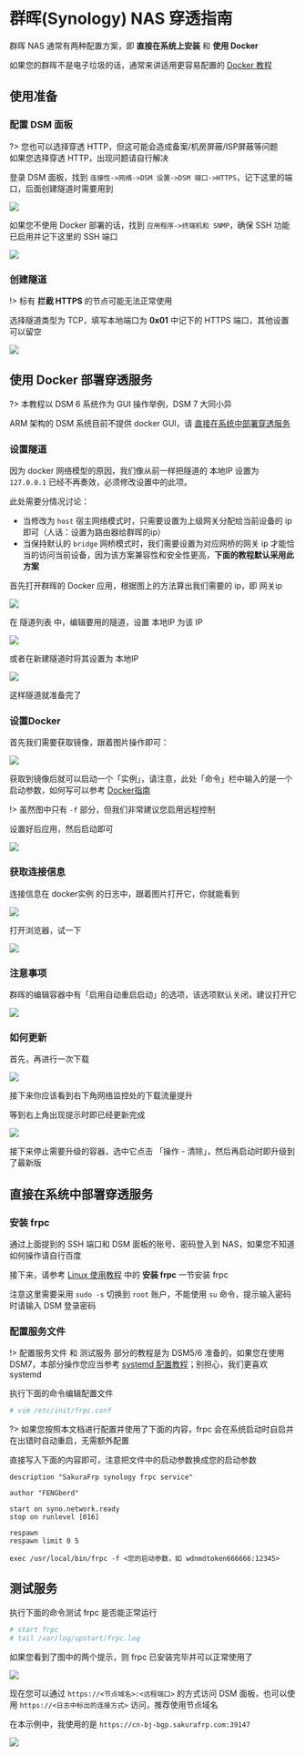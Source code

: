 # 群晖(Synology) NAS 穿透指南

群晖 NAS 通常有两种配置方案，即 **直接在系统上安装** 和 **使用 Docker**

如果您的群晖不是电子垃圾的话，通常来讲适用更容易配置的 [Docker 教程](/frpc/usage/docker)

## 使用准备

### 配置 DSM 面板

?> 您也可以选择穿透 HTTP，但这可能会造成备案/机房屏蔽/ISP屏蔽等问题  
如果您选择穿透 HTTP，出现问题请自行解决

登录 DSM 面板，找到 `连接性->网络->DSM 设置->DSM 端口->HTTPS`，记下这里的端口，后面创建隧道时需要用到

![](./_images/synology-1.png)

如果您不使用 Docker 部署的话，找到 `应用程序->终端机和 SNMP`，确保 SSH 功能已启用并记下这里的 SSH 端口

![](./_images/synology-2.png)

### 创建隧道

!> 标有 **拦截 HTTPS** 的节点可能无法正常使用

选择隧道类型为 TCP，填写本地端口为 **0x01** 中记下的 HTTPS 端口，其他设置可以留空

![](./_images/synology-3.png)

## 使用 Docker 部署穿透服务

?> 本教程以 DSM 6 系统作为 GUI 操作举例，DSM 7 大同小异

ARM 架构的 DSM 系统目前不提供 docker GUI，请 [直接在系统中部署穿透服务](#直接在系统中部署穿透服务)

### 设置隧道

因为 docker 网络模型的原因，我们像从前一样把隧道的 本地IP 设置为 `127.0.0.1` 已经不再奏效，必须修改设置中的此项。

此处需要分情况讨论：
 - 当修改为 `host` 宿主网络模式时，只需要设置为上级网关分配给当前设备的 ip 即可（人话：设置为路由器给群晖的ip）
 - 当保持默认的 `bridge` 网桥模式时，我们需要设置为对应网桥的网关 ip 才能恰当的访问当前设备，因为该方案兼容性和安全性更高，**下面的教程默认采用此方案**

首先打开群晖的 Docker 应用，根据图上的方法算出我们需要的 ip，即 网关ip

![](_images/docker-dsm-network.png)

在 隧道列表 中，编辑要用的隧道，设置 本地IP 为该 IP

![](../frpc/usage/_images/docker-tunnel-mod.png)

或者在新建隧道时将其设置为 本地IP

![](../frpc/usage/_images/docker-tunnel-new.png)

这样隧道就准备完了

### 设置Docker

首先我们需要获取镜像，跟着图片操作即可：

![](_images/docker-dsm-get-image.png)

获取到镜像后就可以启动一个「实例」，请注意，此处「命令」栏中输入的是一个启动参数，如何写可以参考 [Docker指南](/frpc/usage/docker)

!> 虽然图中只有 `-f` 部分，但我们非常建议您启用远程控制

设置好后应用，然后启动即可

![](_images/docker-dsm-open.png)

### 获取连接信息

连接信息在 docker实例 的日志中，跟着图片打开它，你就能看到

![](_images/docker-dsm-log.png)

打开浏览器，试一下

![](_images/docker-dsm-browser.png)

### 注意事项

群晖的编辑容器中有「启用自动重启启动」的选项，该选项默认关闭，建议打开它

![](_images/docker-dsm-autorerun.png)

### 如何更新

首先，再进行一次下载

![](_images/docker-dsm-get-image.png)

接下来你应该看到右下角网络监控处的下载流量提升

等到右上角出现提示时即已经更新完成

![](_images/docker-dsm-pull-complete.png)

接下来停止需要升级的容器，选中它点击 「操作 - 清除」，然后再启动时即升级到了最新版

## 直接在系统中部署穿透服务

### 安装 frpc

通过上面提到的 SSH 端口和 DSM 面板的账号、密码登入到 NAS，如果您不知道如何操作请自行百度

接下来，请参考 [Linux 使用教程](/frpc/usage/linux) 中的 **安装 frpc** 一节安装 frpc

注意这里需要采用 `sudo -s` 切换到 `root` 账户，不能使用 `su` 命令，提示输入密码时请输入 DSM 登录密码

### 配置服务文件

!> 配置服务文件 和 测试服务 部分的教程是为 DSM5/6 准备的，如果您在使用 DSM7，本部分操作您应当参考 [systemd 配置教程](/frpc/service/systemd)；别担心，我们更喜欢 systemd

执行下面的命令编辑配置文件

```bash
# vim /etc/init/frpc.conf
```

?> 如果您按照本文档进行配置并使用了下面的内容，frpc 会在系统启动时自启并在出错时自动重启，无需额外配置

直接写入下面的内容即可，注意把文件中的启动参数换成您的启动参数

```upstart
description "SakuraFrp synology frpc service"

author "FENGberd"

start on syno.network.ready
stop on runlevel [016]

respawn
respawn limit 0 5

exec /usr/local/bin/frpc -f <您的启动参数，如 wdnmdtoken666666:12345>
```

## 测试服务

执行下面的命令测试 frpc 是否能正常运行

```bash
# start frpc
# tail /var/log/upstart/frpc.log
```

如果您看到了图中的两个提示，则 frpc 已安装完毕并可以正常使用了

![](./_images/synology-4.png)

现在您可以通过 `https://<节点域名>:<远程端口>` 的方式访问 DSM 面板，也可以使用 `https://<日志中标出的连接方式>` 访问，推荐使用节点域名

在本示例中，我使用的是 `https://cn-bj-bgp.sakurafrp.com:39147`

![](./_images/synology-5.png)
